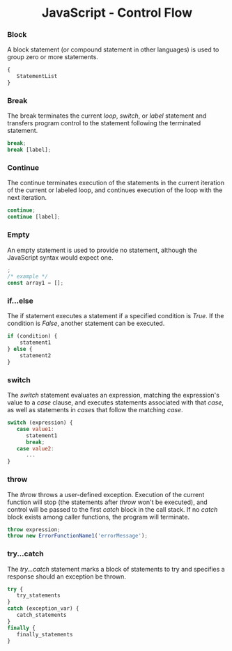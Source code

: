 <link rel="stylesheet" href="https://cdn.jsdelivr.net/npm/bootstrap-icons@1.5.0/font/bootstrap-icons.css">
<link rel="stylesheet" href="../source.css">

<h1 style="text-align:center;">JavaScript - Control Flow</h1>

### Block
A block statement (or compound statement in other languages) is used to group zero or more statements.
```js
{
   StatementList
}
```

### Break
The break terminates the current *loop*, *switch*, or *label* statement and transfers program control to the statement following the terminated statement.
```js
break;
break [label];
```

### Continue
The continue terminates execution of the statements in the current iteration of the current or labeled loop, and continues execution of the loop with the next iteration.
```js
continue;
continue [label];
```

### Empty
An empty statement is used to provide no statement, although the JavaScript syntax would expect one.
```js
;
/* example */ 
const array1 = [];
```

### if...else
The if statement executes a statement if a specified condition is *True*. If the condition is *False*, another statement can be executed.
```js
if (condition) {
    statement1
} else {
    statement2
}
```

### switch
The *switch* statement evaluates an expression, matching the expression's value to a *case* clause, and executes statements associated with that *case*, as well as statements in *case*s that follow the matching *case*.
```js
switch (expression) {
   case value1:
      statement1
      break;
   case value2:
      ...
}
```

### throw
The *throw* throws a user-defined exception. Execution of the current function will stop (the statements after *throw* won't be executed), and control will be passed to the first *catch* block in the call stack. If no *catch* block exists among caller functions, the program will terminate.
```js
throw expression;
throw new ErrorFunctionName1('errorMessage');
```

### try...catch
The *try...catch* statement marks a block of statements to try and specifies a response should an exception be thrown.
```js
try {
   try_statements
}
catch (exception_var) {
   catch_statements
}
finally {
   finally_statements
}
```



